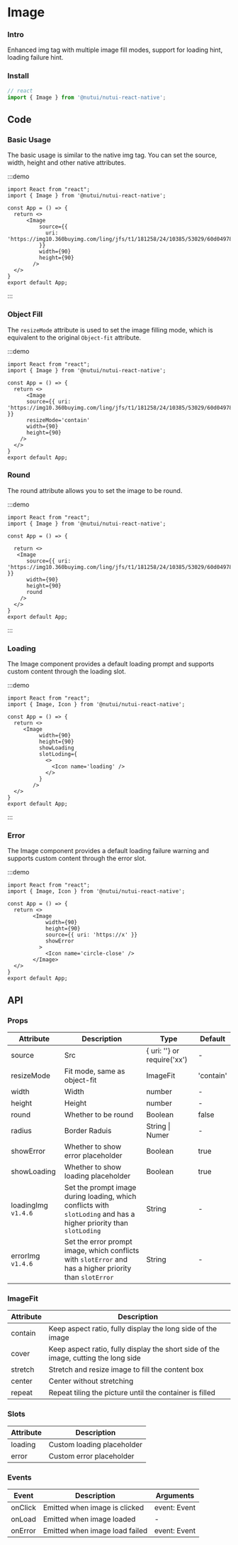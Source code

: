 #  Image

### Intro

Enhanced img tag with multiple image fill modes, support for loading hint, loading failure hint.

### Install

``` javascript
// react
import { Image } from '@nutui/nutui-react-native';

```

## Code

### Basic Usage

The basic usage is similar to the native img tag. You can set the source, width, height and other native attributes.

:::demo
```SnackPlayer name=Image&dependencies=@nutui/nutui-react-native
import React from "react";
import { Image } from '@nutui/nutui-react-native';

const App = () => {
  return <>
      <Image
          source={{
            uri: 'https://img10.360buyimg.com/ling/jfs/t1/181258/24/10385/53029/60d04978Ef21f2d42/92baeb21f907cd24.jpg'
          }}
          width={90}
          height={90}
        />
  </>
}
export default App;

```
:::

### Object Fill

The `resizeMode` attribute is used to set the image filling mode, which is equivalent to the original `Object-fit` attribute.

:::demo
```SnackPlayer name=Image&dependencies=@nutui/nutui-react-native
import React from "react";
import { Image } from '@nutui/nutui-react-native';

const App = () => {
  return <>
      <Image
      source={{ uri: 'https://img10.360buyimg.com/ling/jfs/t1/181258/24/10385/53029/60d04978Ef21f2d42/92baeb21f907cd24.jpg' }}
      resizeMode='contain'
      width={90}
      height={90}
    />
  </>
}
export default App;

```

### Round

The round attribute allows you to set the image to be round. 

:::demo

```SnackPlayer name=Image&dependencies=@nutui/nutui-react-native
import React from "react";
import { Image } from '@nutui/nutui-react-native';

const App = () => {

  return <>
   <Image
      source={{ uri: 'https://img10.360buyimg.com/ling/jfs/t1/181258/24/10385/53029/60d04978Ef21f2d42/92baeb21f907cd24.jpg' }}
      width={90}
      height={90}
      round
    />
  </>
}
export default App;

```
:::

### Loading

The Image component provides a default loading prompt and supports custom content through the loading slot.

:::demo
```SnackPlayer name=Image&dependencies=@nutui/nutui-react-native
import React from "react";
import { Image, Icon } from '@nutui/nutui-react-native';

const App = () => {
  return <>
     <Image
          width={90}
          height={90}
          showLoading
          slotLoding={
            <>
              <Icon name='loading' />
            </>
          }
        />
  </>
}
export default App;

```
:::

### Error

The Image component provides a default loading failure warning and supports custom content through the error slot.

:::demo
```SnackPlayer name=Image&dependencies=@nutui/nutui-react-native
import React from "react";
import { Image, Icon } from '@nutui/nutui-react-native';

const App = () => {
  return <>
        <Image
            width={90}
            height={90}
            source={{ uri: 'https://x' }}
            showError
          >
            <Icon name='circle-close' />
        </Image>
  </>
}
export default App;

```

## API

### Props

| Attribute         | Description                             | Type   | Default          |
|--------------|----------------------------------|--------|------------------|
| source         | Src               | { uri: ''} or require('xx') | -                |
| resizeMode         | Fit mode, same as object-fit    | ImageFit | 'contain'            |
| width         | Width                  | number | -                |
| height         | Height                | number | -                |
| round         | Whether to be round               | Boolean | false              |
| radius         | Border Raduis                | String \| Numer | -                |
| showError         | Whether to show error placeholder| Boolean | true              |
| showLoading         | Whether to show loading placeholder               | Boolean | true              |
| loadingImg `v1.4.6`    | Set the prompt image during loading, which conflicts with `slotLoding` and has a higher priority than `slotLoding`     | String | -              |
| errorImg   `v1.4.6`    | Set the error prompt image, which conflicts with `slotError` and has a higher priority than `slotError`         | String | -              |

### ImageFit 

| Attribute         | Description                             |
|--------------|----------------------------------|
| contain         | Keep aspect ratio, fully display the long side of the image    |
| cover         | Keep aspect ratio, fully display the short side of the image, cutting the long side     |
| stretch    | Stretch and resize image to fill the content box  |
| center    | Center without stretching  |
| repeat    | Repeat tiling the picture until the container is filled |



### Slots
| Attribute         | Description                             |
|--------------|----------------------------------|
| loading      | Custom loading placeholder     |
| error    | Custom error placeholder  |

### Events

| Event | Description           | Arguments     |
|--------|----------------|--------------|
| onClick  | Emitted when image is clicked | event: Event |
| onLoad  | Emitted when image loaded | - |
| onError  | Emitted when image load failed | event: Event |

